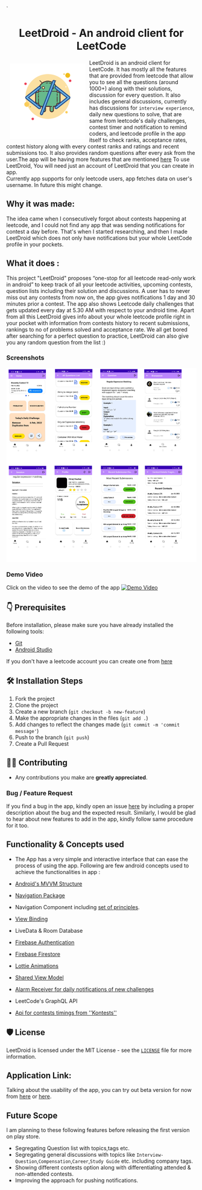 `<h1 align="center">LeetDroid - An android client for LeetCode</h1>

<img src ="app/src/main/res/drawable/app_logo.png" align="left" width="200" hspace="10" vspace="10">

LeetDroid is an android client for LeetCode. It has mostly all the features that are provided from leetcode that allow
you to see all the questions (around 1000+) along with their solutions, discussion for every question. It also includes
general discussions, currently has discussions for ``interview experience``, daily new questions to solve, that are same
from leetcode's daily challenges, contest timer and notification to remind coders, and leetcode profile in the app itself to
check ranks, acceptance rates, contest history along with every contest ranks and ratings and recent submissions too. It
also provides random questions after every ask from the user.The app will be having more features that are
mentioned [here](https://github.com/cdhiraj40/LeetDroid/blob/main/README.md#future-scope)
To use LeetDroid, You will need just an account of LeetDroid that you can create in app.
<br/>Currently app supports for only leetcode users, app fetches data on user's username. In future this might change.

## Why it was made:

The idea came when I consecutively forgot about contests happening at leetcode, and I could not find any app that was
sending notifications for contest a day before. That's when I started researching, and then I made LeetDroid which does
not only have notifications but your whole LeetCode profile in your pockets.

## What it does :

This project "LeetDroid" proposes “one-stop for all leetcode read-only work in android” to keep track of all your
leetcode activities, upcoming contests, question lists including their solution and discussions. A user has to never
miss out any contests from now on, the app gives notifications 1 day and 30 minutes prior a contest. The app also shows
Leetcode daily challenges that gets updated every day at 5.30 AM with respect to your android time. Apart from all this
LeetDroid gives info about your whole leetcode profile right in your pocket with information from contests history to
recent submissions, rankings to no of problems solved and acceptance rate. We all get bored after searching for a
perfect question to practice, LeetDroid can also give you any random question from the list :)

### Screenshots

<img src ="app/assets/leetdroid_collage.png" align="center">

### Demo Video

Click on the video to see the demo of the app
[![Demo Video](https://img.youtube.com/vi/4K_OnKxRmek/0.jpg)](https://youtu.be/4K_OnKxRmek)

## 👇 Prerequisites

Before installation, please make sure you have already installed the following tools:

- [Git](https://git-scm.com/downloads)
- [Android Studio](https://developer.android.com/studio)

If you don't have a leetcode account you can create one from [here](https://leetcode.com/accounts/signup/)

## 🛠️ Installation Steps

1. Fork the project
2. Clone the project
3. Create a new branch (`git checkout -b new-feature`)
4. Make the appropriate changes in the files (` git add . `)
5. Add changes to reflect the changes made (`git commit -m 'commit message'`)
6. Push to the branch (` git push `)
7. Create a Pull Request

## 👨‍💻 Contributing

- Any contributions you make are **greatly appreciated**.

### Bug / Feature Request

If you find a bug in the app, kindly open an issue [here](https://github.com/cdhiraj40/LeetDroid/issues/new) by
including a proper description about the bug and the expected result. Similarly, I would be glad to hear about new
features to add in the app, kindly follow same procedure for it too.

## Functionality & Concepts used

- The App has a very simple and interactive interface that can ease the process of using the app. Following are few
  android concepts used to achieve the functionalities in app :

- [Android's MVVM Structure](https://developer.android.com/jetpack/guide)
- [Navigation Package](https://developer.android.com/reference/androidx/navigation/package-summary)
- Navigation Component
  including [set of principles](https://developer.android.com/guide/navigation/navigation-principles).
- [View Binding](https://developer.android.com/topic/libraries/view-binding)
- LiveData & Room Database
- [Firebase Authentication](https://firebase.google.com/docs/auth)
- [Firebase Firestore](https://firebase.google.com/docs/firestore)
- [Lottie Animations](https://airbnb.io/lottie/#/)
- [Shared View Model](https://developer.android.com/codelabs/basic-android-kotlin-training-shared-viewmodel)
- [Alarm Receiver for daily notifications of new challenges](https://developer.android.com/training/scheduling/alarms)
- LeetCode's GraphQL API
- [Api for contests timings from ''Kontests''](https://kontests.net/)

## 🛡️ License

LeetDroid is licensed under the MIT License - see the [`LICENSE`](LICENSE) file for more information.

## Application Link:

Talking about the usability of the app, you can try out beta version for now
from [here](https://github.com/cdhiraj40/LeetDroid/blob/main/app/release/app-release.apk)
or [here](https://drive.google.com/file/d/19ekNQ32VACPUU-pYZAAxJXegjacGGfxJ/view?usp=sharing).

## Future Scope

I am planning to these following features before releasing the first version on play store.

- Segregating Question list with topics,tags etc.
- Segregating general discussions with topics like ``Interview-Question``,``Compensation``,``Career``,``Study Guide``
  etc. including company tags.
- Showing different contests option along with differentiating attended & non-attended contests.
- Improving the approach for pushing notifications.
